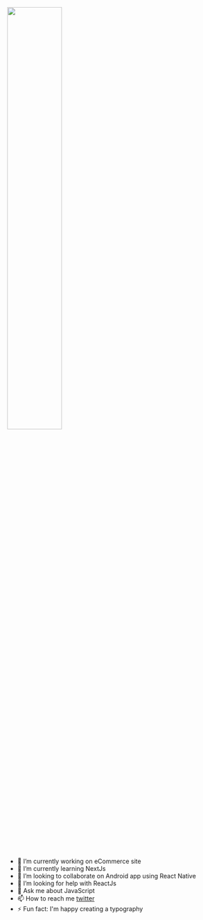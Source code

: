 <img width="50%" src="https://github-readme-stats.vercel.app/api/top-langs/?username=andriyfm&theme=radical&hide=css%2Chtml&layout=compact" />

<!--
**andriyfm/andriyfm** is a ✨ _special_ ✨ repository because its `README.md` (this file) appears on your GitHub profile.

Here are some ideas to get you started:

- 🔭 I’m currently working on eCommerce site
- 🌱 I’m currently learning NextJs
- 👯 I’m looking to collaborate on Android app using React Native
- 🤔 I’m looking for help with ReactJs
- 💬 Ask me about JavaScript
- 📫 How to reach me: twitter.com/andriyfm
- 😄 Pronouns: ...
- ⚡ Fun fact: I'm happy creating a typography
-->


- 🔭 I’m currently working on eCommerce site
- 🌱 I’m currently learning NextJs
- 👯 I’m looking to collaborate on Android app using React Native
- 🤔 I’m looking for help with ReactJs
- 💬 Ask me about JavaScript
- 📫 How to reach me [twitter](https://twitter.com/andriyfm)
- ⚡ Fun fact: I'm happy creating a typography
